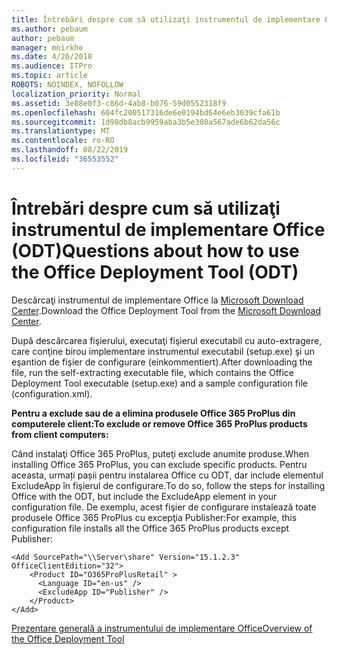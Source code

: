 ```yaml
---
title: Întrebări despre cum să utilizaţi instrumentul de implementare Office (ODT)
ms.author: pebaum
author: pebaum
manager: mnirkhe
ms.date: 4/26/2018
ms.audience: ITPro
ms.topic: article
ROBOTS: NOINDEX, NOFOLLOW
localization_priority: Normal
ms.assetid: 3e88e0f3-c86d-4ab8-b076-59d0552318f9
ms.openlocfilehash: 604fc200517316de6e0194bd64e6eb3039cfa61b
ms.sourcegitcommit: 1d98db8acb9959aba3b5e308a567ade6b62da56c
ms.translationtype: MT
ms.contentlocale: ro-RO
ms.lasthandoff: 08/22/2019
ms.locfileid: "36553552"
---
```

# <a name="questions-about-how-to-use-the-office-deployment-tool-odt"></a><span data-ttu-id="e6745-102">Întrebări despre cum să utilizaţi instrumentul de implementare Office (ODT)</span><span class="sxs-lookup"><span data-stu-id="e6745-102">Questions about how to use the Office Deployment Tool (ODT)</span></span>

<span data-ttu-id="e6745-103">Descărcaţi instrumentul de implementare Office la [Microsoft Download Center](http://go.microsoft.com/fwlink/p/?LinkID=626065).</span><span class="sxs-lookup"><span data-stu-id="e6745-103">Download the Office Deployment Tool from the [Microsoft Download Center](http://go.microsoft.com/fwlink/p/?LinkID=626065).</span></span>
  
<span data-ttu-id="e6745-104">După descărcarea fişierului, executaţi fişierul executabil cu auto-extragere, care conţine birou implementare instrumentul executabil (setup.exe) şi un eşantion de fişier de configurare (einkommentiert).</span><span class="sxs-lookup"><span data-stu-id="e6745-104">After downloading the file, run the self-extracting executable file, which contains the Office Deployment Tool executable (setup.exe) and a sample configuration file (configuration.xml).</span></span>
  
 <span data-ttu-id="e6745-105">**Pentru a exclude sau de a elimina produsele Office 365 ProPlus din computerele client:**</span><span class="sxs-lookup"><span data-stu-id="e6745-105">**To exclude or remove Office 365 ProPlus products from client computers:**</span></span>
  
<span data-ttu-id="e6745-106">Când instalaţi Office 365 ProPlus, puteţi exclude anumite produse.</span><span class="sxs-lookup"><span data-stu-id="e6745-106">When installing Office 365 ProPlus, you can exclude specific products.</span></span> <span data-ttu-id="e6745-107">Pentru aceasta, urmați pașii pentru instalarea Office cu ODT, dar include elementul ExcludeApp în fişierul de configurare.</span><span class="sxs-lookup"><span data-stu-id="e6745-107">To do so, follow the steps for installing Office with the ODT, but include the ExcludeApp element in your configuration file.</span></span> <span data-ttu-id="e6745-108">De exemplu, acest fişier de configurare instalează toate produsele Office 365 ProPlus cu excepţia Publisher:</span><span class="sxs-lookup"><span data-stu-id="e6745-108">For example, this configuration file installs all the Office 365 ProPlus products except Publisher:</span></span>
  
```
<Add SourcePath="\\Server\share" Version="15.1.2.3" OfficeClientEdition="32">
    <Product ID="O365ProPlusRetail" >
      <Language ID="en-us" />
      <ExcludeApp ID="Publisher" />
    </Product>
</Add>
```

[<span data-ttu-id="e6745-109">Prezentare generală a instrumentului de implementare Office</span><span class="sxs-lookup"><span data-stu-id="e6745-109">Overview of the Office Deployment Tool</span></span>](https://docs.microsoft.com/deployoffice/overview-of-the-office-2016-deployment-tool)
  

